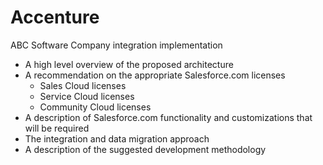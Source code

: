 # Accenture
ABC Software Company integration implementation

 * A high level overview of the proposed architecture
 * A recommendation on the appropriate Salesforce.com licenses
    * Sales Cloud licenses
    * Service Cloud licenses
    * Community Cloud licenses
 * A description of Salesforce.com functionality and customizations that will be required 
 * The integration and data migration approach
 * A description of the suggested development methodology
